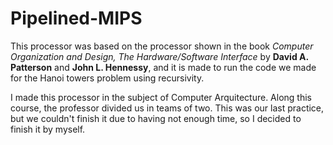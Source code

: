 # Pipelined-MIPS

This processor was based on the processor shown in the book _Computer Organization and Design, The Hardware/Software Interface_ by __David A. Patterson__ and __John L. Hennessy__, and it is made to run the code we made for the Hanoi towers problem using recursivity.

I made this processor in the subject of Computer Arquitecture. Along this course, the professor divided us in teams of two.
This was our last practice, but we couldn't finish it due to having not enough time, so I decided to finish it by myself.
